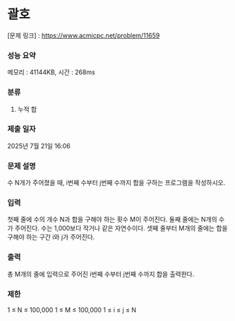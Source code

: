 # 괄호

[문제 링크] : https://www.acmicpc.net/problem/11659

### 성능 요약

메모리 : 41144KB, 시간 : 268ms

### 분류
1. 누적 합

### 제출 일자

2025년 7월 21일 16:06

### 문제 설명

<p>
수 N개가 주어졌을 때, i번째 수부터 j번째 수까지 합을 구하는 프로그램을 작성하시오.
</p>

### 입력

<p>
첫째 줄에 수의 개수 N과 합을 구해야 하는 횟수 M이 주어진다. 둘째 줄에는 N개의 수가 주어진다. 수는 1,000보다 작거나 같은 자연수이다. 셋째 줄부터 M개의 줄에는 합을 구해야 하는 구간 i와 j가 주어진다.
</p>

### 출력

<p>
총 M개의 줄에 입력으로 주어진 i번째 수부터 j번째 수까지 합을 출력한다.
</p>

### 제한

<p>
1 ≤ N ≤ 100,000
1 ≤ M ≤ 100,000
1 ≤ i ≤ j ≤ N
</p>
